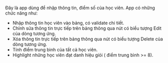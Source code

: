 Đây là app dùng để nhập thông tin, điểm số của học viên.
App có những chức năng như:
 - Nhập thông tin học viên vào bảng, có validate chi tiết.
 - Chỉnh sửa thông tin trực tiếp trên bảng thông qua nút có biểu tượng Edit của dòng tương ứng.
 - Xóa thông tin trực tiếp trên bảng thông qua nút có biểu tượng Delete của dòng tương ứng.
 - Tính điểm trung bình của tất cả học viên.
 - Highlight những học viên đạt danh hiệu giỏi ( điểm trung bình >= 8).

